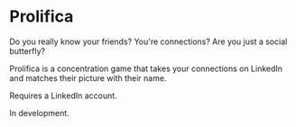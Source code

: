 Prolifica
=========
Do you really know your friends? You're connections? Are you just a social butterfly?

Prolifica is a concentration game that takes your connections on LinkedIn and matches their picture with their name.

Requires a LinkedIn account.

In development.